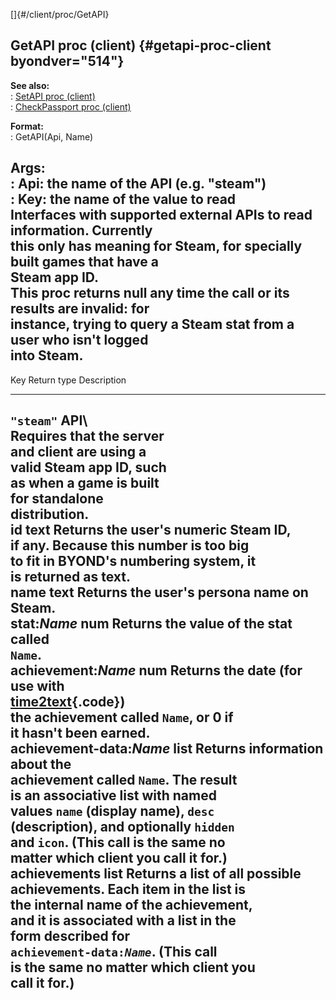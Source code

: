 []{#/client/proc/GetAPI}    
## GetAPI proc (client) {#getapi-proc-client byondver="514"}    
**See also:**    
:   [SetAPI proc (client)](/ref/client/proc/SetAPI.md)    
:   [CheckPassport proc (client)](/ref/client/proc/CheckPassport.md)    
<!-- -->    
**Format:**    
:   GetAPI(Api, Name)    
<!-- -->    
**Args:**    
:   Api: the name of the API (e.g. \"steam\")    
:   Key: the name of the value to read    
Interfaces with supported external APIs to read information. Currently    
this only has meaning for Steam, for specially built games that have a    
Steam app ID.    
This proc returns null any time the call or its results are invalid: for    
instance, trying to query a Steam stat from a user who isn\'t logged    
into Steam.    
  -----------------------------------------------------------------------------------------------------    
  Key                       Return type       Description                                 
  ------------------------- ----------------- --------------------------------------- -----------------    
  `"steam"` API\                                                                          
  Requires that the server                                                                
  and client are using a                                                                  
  valid Steam app ID, such                                                                
  as when a game is built                                                                 
  for standalone                                                                          
  distribution.                                                                           
  id                        text              Returns the user\'s numeric Steam ID,       
                                              if any. Because this number is too big      
                                              to fit in BYOND\'s numbering system, it     
                                              is returned as text.                        
  name                      text              Returns the user\'s persona name on         
                                              Steam.                                      
  stat:*Name*               num               Returns the value of the stat called        
                                              `Name`.                                     
  achievement:*Name*        num               Returns the date (for use with              
                                              [time2text](/ref/proc/time2text.md){.code})       
                                              the achievement called `Name`, or 0 if      
                                              it hasn\'t been earned.                     
  achievement-data:*Name*   list              Returns information about the               
                                              achievement called `Name`. The result       
                                              is an associative list with named           
                                              values `name` (display name), `desc`        
                                              (description), and optionally `hidden`      
                                              and `icon`. (This call is the same no       
                                              matter which client you call it for.)       
  achievements              list              Returns a list of all possible              
                                              achievements. Each item in the list is      
                                              the internal name of the achievement,       
                                              and it is associated with a list in the     
                                              form described for                          
                                              `achievement-data:`*`Name`*. (This call     
                                              is the same no matter which client you      
                                              call it for.)                               
  -----------------------------------------------------------------------------------------------------  